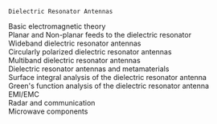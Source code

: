 ```
Dielectric Resonator Antennas
```
Basic electromagnetic theory <br>
Planar and Non-planar feeds to the dielectric resonator <br>
Wideband dielectric resonator antennas <br>
Circularly polarized dielectric resonator antennas <br>
Multiband dielectric resonator antennas <br>
Dielectric resonator antennas and metamaterials <br>
Surface integral analysis of the dielectric resonator antenna <br>
Green's function analysis of the dielectric resonator antenna <br>
EMI/EMC <br>
Radar and communication <br>
Microwave components <br>